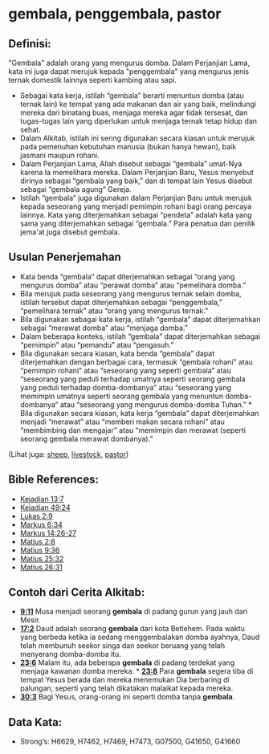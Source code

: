 # gembala, penggembala, pastor

## Definisi:

"Gembala" adalah orang yang mengurus domba. Dalam Perjanjian Lama, kata ini juga dapat merujuk kepada "penggembala" yang mengurus jenis ternak domestik lainnya seperti kambing atau sapi.

* Sebagai kata kerja, istilah “gembala” berarti menuntun domba (atau ternak lain) ke tempat yang ada makanan dan air yang baik, melindungi mereka dari binatang buas, menjaga mereka agar tidak tersesat, dan tugas-tugas lain yang diperlukan untuk menjaga ternak tetap hidup dan sehat.
* Dalam Alkitab, istilah ini sering digunakan secara kiasan untuk merujuk pada pemenuhan kebutuhan manusia (bukan hanya hewan), baik jasmani maupun rohani.
* Dalam Perjanjian Lama, Allah disebut sebagai “gembala” umat-Nya karena Ia memelihara mereka. Dalam Perjanjian Baru, Yesus menyebut dirinya sebagai “gembala yang baik,” dan di tempat lain Yesus disebut sebagai “gembala agung” Gereja.
* Istilah “gembala” juga digunakan dalam Perjanjian Baru untuk merujuk kepada seseorang yang menjadi pemimpin rohani bagi orang percaya lainnya. Kata yang diterjemahkan sebagai “pendeta” adalah kata yang sama yang diterjemahkan sebagai “gembala.” Para penatua dan penilik jema'at juga disebut gembala.

## Usulan Penerjemahan

* Kata benda “gembala” dapat diterjemahkan sebagai “orang yang mengurus domba” atau “perawat domba” atau “pemelihara domba.”
* Bila merujuk pada seseorang yang mengurus ternak selain domba, istilah tersebut dapat diterjemahkan sebagai “penggembala,” “pemelihara ternak” atau “orang yang mengurus ternak.”
* Bila digunakan sebagai kata kerja, istilah “gembala” dapat diterjemahkan sebagai “merawat domba” atau “menjaga domba.”
* Dalam beberapa konteks, istilah “gembala” dapat diterjemahkan sebagai “pemimpin” atau “pemandu” atau “pengasuh.”
* Bila digunakan secara kiasan, kata benda “gembala” dapat diterjemahkan dengan berbagai cara, termasuk “gembala rohani” atau “pemimpin rohani” atau “seseorang yang seperti gembala” atau “seseorang yang peduli terhadap umatnya seperti seorang gembala yang peduli terhadap domba-dombanya” atau “seseorang yang memimpin umatnya seperti seorang gembala yang menuntun domba-dombanya” atau “seseorang yang mengurus domba-domba Tuhan.” * Bila digunakan secara kiasan, kata kerja “gembala” dapat diterjemahkan menjadi “merawat” atau “memberi makan secara rohani” atau “membimbing dan mengajar” atau “memimpin dan merawat (seperti seorang gembala merawat dombanya).”

(Lihat juga: [sheep](../other/sheep.md), [livestock](../other/livestock.md), [pastor](../kt/pastor.md))

## Bible References:

* [Kejadian 13:7](rc://en/tn/help/gen/13/07)
* [Kejadian 49:24](rc://en/tn/help/gen/49/24)
* [Lukas 2:9](rc://en/tn/help/luk/02/09)
* [Markus 6:34](rc://en/tn/help/mrk/06/34)
* [Markus 14:26-27](rc://en/tn/help/mrk/14/26)
* [Matius 2:6](rc://en/tn/help/mat/02/06)
* [Matius 9:36](rc://en/tn/help/mat/09/36)
* [Matius 25:32](rc://en/tn/help/mat/25/32)
* [Matius 26:31](rc://en/tn/help/mat/26/31)

## Contoh dari Cerita Alkitab:

* __[9:11](rc://en/tn/help/obs/09/11)__ Musa menjadi seorang __gembala__ di padang gurun yang jauh dari Mesir.
* __[17:2](rc://en/tn/help/obs/17/02)__ Daud adalah seorang __gembala__ dari kota Betlehem. Pada waktu yang berbeda ketika ia sedang menggembalakan domba ayahnya, Daud telah membunuh seekor singa dan seekor beruang yang telah menyerang domba-domba itu.
* __[23:6](rc://en/tn/help/obs/23/06)__ Malam itu, ada beberapa __gembala__ di padang terdekat yang menjaga kawanan domba mereka. * __[23:8](rc://en/tn/help/obs/23/08)__ Para __gembala__ segera tiba di tempat Yesus berada dan mereka menemukan Dia berbaring di palungan, seperti yang telah dikatakan malaikat kepada mereka.
* __[30:3](rc://en/tn/help/obs/30/03)__ Bagi Yesus, orang-orang ini seperti domba tanpa __gembala__.

## Data Kata:

* Strong’s: H6629, H7462, H7469, H7473, G07500, G41650, G41660
